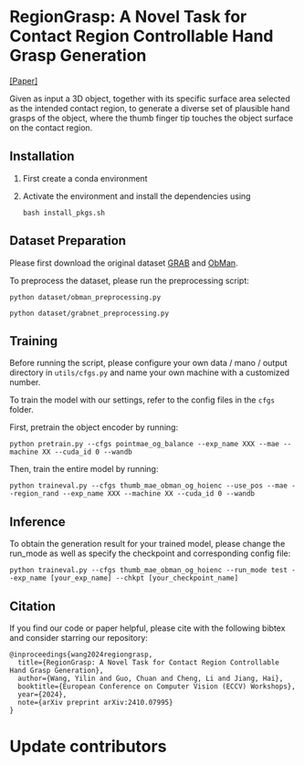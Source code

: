 # RegionGrasp: A Novel Task for Contact Region Controllable Hand Grasp Generation

[[Paper]](https://arxiv.org/abs/2410.07995)

Given as input a 3D object, together with its specific surface area selected as the intended contact region, to generate a diverse set of plausible hand grasps of the object, where the thumb finger tip touches the object surface on the contact region.


## Installation
1. First create a conda environment 

1. Activate the environment and install the dependencies using 
    ```
    bash install_pkgs.sh
    ```

## Dataset Preparation
Please first download the original dataset [GRAB](http://grab.is.tue.mpg.de) and [ObMan](https://www.di.ens.fr/willow/research/obman/data/).

To preprocess the dataset, please run the preprocessing script:
```
python dataset/obman_preprocessing.py
```
```
python dataset/grabnet_preprocessing.py
```

## Training
Before running the script, please configure your own data / mano / output directory in ```utils/cfgs.py``` and name your own machine with a customized number.


To train the model with our settings, refer to the config files in the ```cfgs``` folder. 

First, pretrain the object encoder by running:

```
python pretrain.py --cfgs pointmae_og_balance --exp_name XXX --mae --machine XX --cuda_id 0 --wandb
```

Then, train the entire model by running:
```
python traineval.py --cfgs thumb_mae_obman_og_hoienc --use_pos --mae --region_rand --exp_name XXX --machine XX --cuda_id 0 --wandb
```

## Inference

To obtain the generation result for your trained model, please change the run_mode as well as specify the checkpoint and corresponding config file:

```
python traineval.py --cfgs thumb_mae_obman_og_hoienc --run_mode test --exp_name [your_exp_name] --chkpt [your_checkpoint_name]
```

## Citation
If you find our code or paper helpful, please cite with the following bibtex and consider starring our repository:

```
@inproceedings{wang2024regiongrasp,
  title={RegionGrasp: A Novel Task for Contact Region Controllable Hand Grasp Generation},
  author={Wang, Yilin and Guo, Chuan and Cheng, Li and Jiang, Hai},
  booktitle={European Conference on Computer Vision (ECCV) Workshops},
  year={2024},
  note={arXiv preprint arXiv:2410.07995}
}
```








# Update contributors
